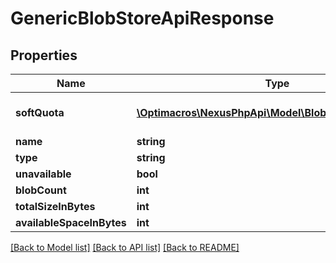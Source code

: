 # GenericBlobStoreApiResponse

## Properties
Name | Type | Description | Notes
------------ | ------------- | ------------- | -------------
**softQuota** | [**\Optimacros\NexusPhpApi\Model\BlobStoreApiSoftQuota**](BlobStoreApiSoftQuota.md) | Settings to control the soft quota | [optional] 
**name** | **string** |  | [optional] 
**type** | **string** |  | [optional] 
**unavailable** | **bool** |  | [optional] 
**blobCount** | **int** |  | [optional] 
**totalSizeInBytes** | **int** |  | [optional] 
**availableSpaceInBytes** | **int** |  | [optional] 

[[Back to Model list]](../README.md#documentation-for-models) [[Back to API list]](../README.md#documentation-for-api-endpoints) [[Back to README]](../README.md)


